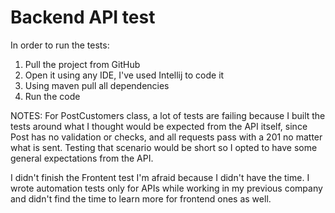 # Backend API test

In order to run the tests:

1. Pull the project from GitHub
2. Open it using any IDE, I've used Intellij to code it
3. Using maven pull all dependencies
4. Run the code


NOTES: For PostCustomers class, a lot of tests are failing because I built the tests around what I thought would be expected from the API itself, since Post has no validation or checks, and all requests pass with a 201 no matter what is sent. Testing that scenario would be short so I opted to have some general expectations from the API.

I didn't finish the Frontent test I'm afraid because I didn't have the time. I wrote automation tests only for APIs while working in my previous company and didn't find the time to learn more for frontend ones as well. 
